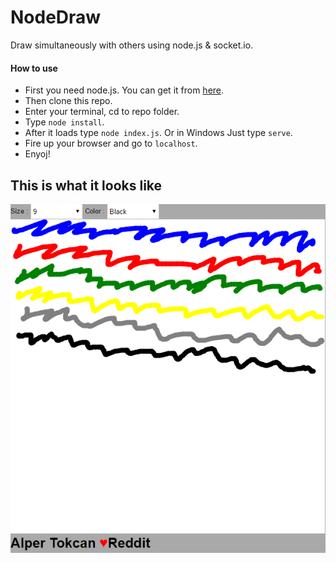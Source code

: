 # NodeDraw
Draw simultaneously with others using node.js &amp; socket.io.

#### How to use
  * First you need node.js. You can get it from [here](https://nodejs.org/en).
  * Then clone this repo.
  * Enter your terminal, cd to repo folder.
  * Type ```node install```.
  * After it loads type ```node index.js```. Or in Windows Just type ```serve```.
  * Fire up your browser and go to ```localhost```.
  * Enyoj!
  
## This is what it looks like
  ![Preview](https://github.com/m6t/NodeDraw/blob/master/reddit.png?raw=true)
